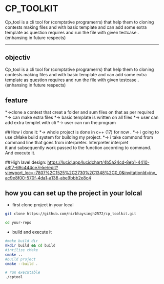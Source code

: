 # CP_TOOLKIT

Cp_tool  is a cli tool for (comptative programerrs) that help them to cloning contests making files and with basic template and can add some extra template as question requires and run the file with given testcase .  (enhansing in future respects)


---

## objectiv
Cp_tool  is a cli tool for (comptative programerrs) that help them to cloning contests making files and with basic template and can add some extra template as question requires and run the file with given testcase .  (enhansing in future respects)

## feature
*→clone a contest that creat a folder and sum files on that as per required
*-> can make extra files 
*-> basic template is written on all files
*-> user can add extra templet with cli
*-> user can run the program 

##How i done it:
*-> whole project is done in c++ (17) for now .
*-> i going to use cMake build system for building my project.
*-> i take commond from command line that goes from interpreter. Interpreter interpret       
     it and subsequently work passed to the function according to command. And execute it.


##High lavel design:
https://lucid.app/lucidchart/4b5a24cd-8eb1-4410-a8f7-69c444ce7e5e/edit?viewport_loc=-7807%2C1525%2C2730%2C1348%2C0_0&invitationId=inv_ac9e8f00-570f-4da1-a138-abe9bbb2e8c4


## how you can set up the project in your lolcal
* first clone project in your local
```bash
git clone https://github.com/nirbhaysingh2572/cp_toolkit.git

cd your-repo

```

* build  and execute it
```bash
#make build dir
mkdir build && cd build
#intilize cMake
cmake ..
#build project
cmake --build .

# run executable
./cptool
```

